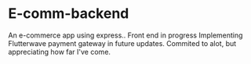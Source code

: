 # E-comm-backend
An e-commerce app using express.. Front end in progress
Implementing Flutterwave payment gateway in future updates. 
Commited to alot, but appreciating how far I've come.
